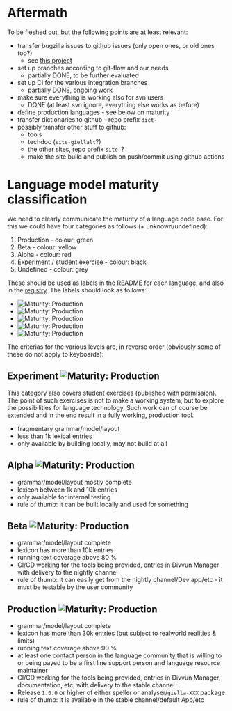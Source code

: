 # Aftermath

To be fleshed out, but the following points are at least relevant:

* transfer bugzilla issues to github issues (only open ones, or old ones too?)
    * see [this project](https://github.com/orgs/giellalt/projects/4)
* set up branches according to git-flow and our needs
	* partially DONE, to be further evaluated
* set up CI for the various integration branches
	* partially DONE, ongoing work
* make sure everything is working also for svn users
	* DONE (at least svn ignore, everything else works as before)
* define production languages - see below on maturity
* transfer dictionaries to github - repo prefix `dict-`
* possibly transfer other stuff to github:
	* tools
	* techdoc (`site-giellalt`?)
	* the other sites, repo prefix `site-`?
	* make the site build and publish on push/commit using github actions

# Language model maturity classification

We need to clearly communicate the maturity of a language code base. For this we could have four categories as follows (+ unknown/undefined):

1. Production - colour: green
1. Beta - colour: yellow
1. Alpha - colour: red
1. Experiment / student exercise - colour: black
1. Undefined - colour: grey

These should be used as labels in the README for each language, and also in the [registry](https://github.com/divvun/registry). The labels should look as follows:

* ![Maturity: Production](https://img.shields.io/badge/Maturity-Production-brightgreen.svg)
* ![Maturity: Production](https://img.shields.io/badge/Maturity-Beta-yellow.svg)
* ![Maturity: Production](https://img.shields.io/badge/Maturity-Alpha-red.svg)
* ![Maturity: Production](https://img.shields.io/badge/Maturity-Experiment-black.svg)
* ![Maturity: Production](https://img.shields.io/badge/Maturity-Undefined-lightgrey.svg)

The criterias for the various levels are, in reverse order (obviously some of these do not apply to keyboards):

## Experiment ![Maturity: Production](https://img.shields.io/badge/Maturity-Experiment-black.svg)

This category also covers student exercises (published with permission). The point of such exercises is not to make a working system, but to explore the possibilities for language technology. Such work can of course be extended and in the end result in a fully working, production tool.

* fragmentary grammar/model/layout
* less than 1k lexical entries
* only available by building locally, may not build at all

## Alpha ![Maturity: Production](https://img.shields.io/badge/Maturity-Alpha-red.svg)

* grammar/model/layout mostly complete
* lexicon between 1k and 10k entries
* only available for internal testing
* rule of thumb: it can be built locally and used for something

## Beta ![Maturity: Production](https://img.shields.io/badge/Maturity-Beta-yellow.svg)

* grammar/model/layout complete
* lexicon has more than 10k entries
* running text coverage above 80 %
* CI/CD working for the tools being provided, entries in Divvun Manager with delivery to the nightly channel
* rule of thumb: it can easily get from the nightly channel/Dev app/etc - it must be testable by the user community

## Production ![Maturity: Production](https://img.shields.io/badge/Maturity-Production-rightgreen.svg)

* grammar/model/layout complete
* lexicon has more than 30k entries (but subject to realworld realities & limits)
* running text coverage above 90 %
* at least one contact person in the language community that is willing to or being payed to be a first line support person and language resource maintainer
* CI/CD working for the tools being provided, entries in Divvun Manager, documentation, etc, with delivery to the stable channel
* Release `1.0.0` or higher of either speller or analyser/`giella-XXX` package
* rule of thumb: it is available in the stable channel/default App/etc

